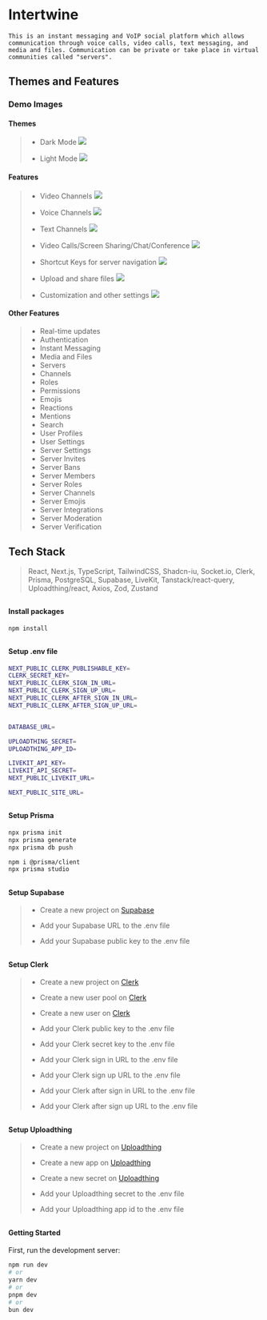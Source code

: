 # Intertwine

`This is an instant messaging and VoIP social platform which allows communication through voice calls, video calls, text messaging, and media and files. Communication can be private or take place in virtual communities called "servers".`

## Themes and Features

### Demo Images

#### Themes

> - Dark Mode
>   <img src="/public/demo-images/textChannels.png"/>
>
> - Light Mode
>   <img src="/public/demo-images/lightMode.png"/>

#### Features

> - Video Channels
>   <img src="/public/demo-images/videoChannels.png"/>
> - Voice Channels
>   <img src="/public/demo-images/voiceChannels.png"/>
> - Text Channels
>   <img src="/public/demo-images/textChannels.png"/>
>
> - Video Calls/Screen Sharing/Chat/Conference
>   <img src="/public/demo-images/videoConference.png"/>
>
> - Shortcut Keys for server navigation
>   <img src="/public/demo-images/shortcutSearch.png"/>
>
> - Upload and share files
>   <img src="/public/demo-images/uploadFiles.png"/>
>
> - Customization and other settings
>   <img src="/public/demo-images/dropdownNav.png"/>

#### Other Features

> - Real-time updates
> - Authentication
> - Instant Messaging
> - Media and Files
> - Servers
> - Channels
> - Roles
> - Permissions
> - Emojis
> - Reactions
> - Mentions
> - Search
> - User Profiles
> - User Settings
> - Server Settings
> - Server Invites
> - Server Bans
> - Server Members
> - Server Roles
> - Server Channels
> - Server Emojis
> - Server Integrations
> - Server Moderation
> - Server Verification

##

## Tech Stack

> React, Next.js, TypeScript, TailwindCSS, Shadcn-iu, Socket.io, Clerk, Prisma, PostgreSQL, Supabase, LiveKit, Tanstack/react-query, Uploadthing/react, Axios, Zod, Zustand

##

#### Install packages

```bash
npm install
```

##

#### Setup .env file

```bash
NEXT_PUBLIC_CLERK_PUBLISHABLE_KEY=
CLERK_SECRET_KEY=
NEXT_PUBLIC_CLERK_SIGN_IN_URL=
NEXT_PUBLIC_CLERK_SIGN_UP_URL=
NEXT_PUBLIC_CLERK_AFTER_SIGN_IN_URL=
NEXT_PUBLIC_CLERK_AFTER_SIGN_UP_URL=


DATABASE_URL=

UPLOADTHING_SECRET=
UPLOADTHING_APP_ID=

LIVEKIT_API_KEY=
LIVEKIT_API_SECRET=
NEXT_PUBLIC_LIVEKIT_URL=

NEXT_PUBLIC_SITE_URL=
```

##

#### Setup Prisma

```bash
npx prisma init
npx prisma generate
npx prisma db push

npm i @prisma/client
npx prisma studio
```

##

#### Setup Supabase

> - Create a new project on [Supabase](https://supabase.io/)
>
> - Add your Supabase URL to the .env file
> - Add your Supabase public key to the .env file

##

#### Setup Clerk

> - Create a new project on [Clerk](https://clerk.dev/)
> - Create a new user pool on [Clerk](https://clerk.dev/)
> - Create a new user on [Clerk](https://clerk.dev/)
>
> - Add your Clerk public key to the .env file
> - Add your Clerk secret key to the .env file
> - Add your Clerk sign in URL to the .env file
> - Add your Clerk sign up URL to the .env file
> - Add your Clerk after sign in URL to the .env file
> - Add your Clerk after sign up URL to the .env file

##

#### Setup Uploadthing

> - Create a new project on [Uploadthing](https://uploadthingy.com/)
> - Create a new app on [Uploadthing](https://uploadthingy.com/)
> - Create a new secret on [Uploadthing](https://uploadthingy.com/)
>
> - Add your Uploadthing secret to the .env file
> - Add your Uploadthing app id to the .env file

##

#### Getting Started

First, run the development server:

```bash
npm run dev
# or
yarn dev
# or
pnpm dev
# or
bun dev
```
